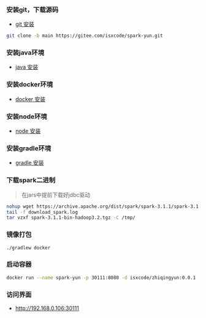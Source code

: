 ### 安装git，下载源码

- [git 安装](https://ispong.isxcode.com/github/git/git%20%E5%AE%89%E8%A3%85/)

```bash
git clone -b main https://gitee.com/isxcode/spark-yun.git
```

### 安装java环境

- [java 安装](https://ispong.isxcode.com/spring/java/java%20%E5%AE%89%E8%A3%85/)

### 安装docker环境

- [docker 安装](https://ispong.isxcode.com/linux/docker/docker%20%E5%AE%89%E8%A3%85/)

### 安装node环境

- [node 安装](https://ispong.isxcode.com/react/nodejs/nodejs%20%E5%AE%89%E8%A3%85/)

### 安装gradle环境

- [gradle 安装](https://ispong.isxcode.com/react/nodejs/gradle%20%E5%AE%89%E8%A3%85/)

### 下载spark二进制

> 在jars中提前下载好jdbc驱动

```bash
nohup wget https://archive.apache.org/dist/spark/spark-3.1.1/spark-3.1.1-bin-hadoop3.2.tgz >> download_spark.log 2>&1 &  
tail -f download_spark.log
tar vzxf spark-3.1.1-bin-hadoop3.2.tgz -C /tmp/
```

### 镜像打包

```bash
./gradlew docker
```

### 启动容器

```bash
docker run --name spark-yun -p 30111:8080 -d isxcode/zhiqingyun:0.0.1
```

### 访问界面

- http://192.168.0.106:30111
